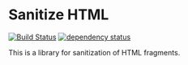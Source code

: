 # Sanitize HTML

[![Build Status](https://secure.travis-ci.org/andy128k/sanitize-html-rs.png?branch=master)](https://travis-ci.org/andy128k/sanitize-html-rs)
[![dependency status](https://deps.rs/repo/github/andy128k/sanitize-html-rs/status.svg)](https://deps.rs/repo/github/andy128k/sanitize-html-rs)

This is a library for sanitization of HTML fragments.
